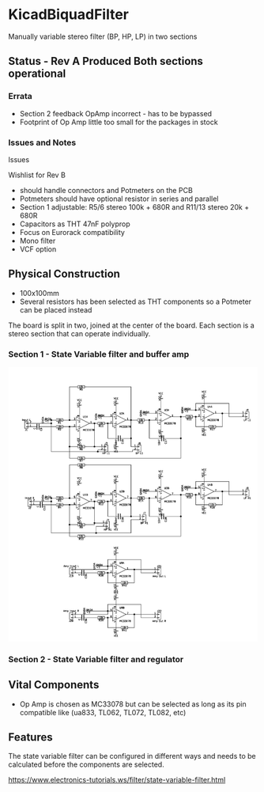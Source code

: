 # KicadBiquadFilter
Manually variable stereo filter (BP, HP, LP) in two sections

## Status - Rev A Produced Both sections operational
### Errata
 * Section 2 feedback OpAmp incorrect - has to be bypassed
 * Footprint of Op Amp little too small for the packages in stock
 
### Issues and Notes
Issues

Wishlist for Rev B 
 - should handle connectors and Potmeters on the PCB
 - Potmeters should have optional resistor in series and parallel
 - Section 1 adjustable: R5/6 stereo 100k + 680R and R11/13 stereo 20k + 680R
 - Capacitors as THT 47nF polyprop
 - Focus on Eurorack compatibility
 - Mono filter 
 - VCF option

## Physical Construction
 - 100x100mm
 - Several resistors has been selected as THT components so a Potmeter can be placed instead
 
The board is split in two, joined at the center of the board. Each section is a stereo section that can operate individually.
### Section 1 - State Variable filter and buffer amp
![](Filter_Section1Sch.png)
### Section 2 - State Variable filter and regulator


## Vital Components
 - Op Amp is chosen as MC33078 but can be selected as long as its pin compatible like (ua833, TL062, TL072, TL082, etc)
 
## Features
The state variable filter can be configured in different ways and needs to be calculated before the components are selected.

https://www.electronics-tutorials.ws/filter/state-variable-filter.html
